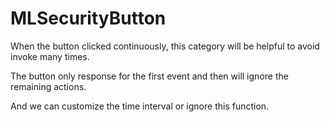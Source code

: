 # MLSecurityButton

When the button clicked continuously, this category will be helpful to avoid invoke many times.

The button only response for the first event and then will ignore the remaining actions.

And we can customize the time interval or ignore this function.
